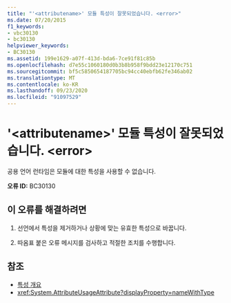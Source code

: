 ```yaml
---
title: "'<attributename>' 모듈 특성이 잘못되었습니다. <error>"
ms.date: 07/20/2015
f1_keywords:
- vbc30130
- bc30130
helpviewer_keywords:
- BC30130
ms.assetid: 199e1629-a07f-413d-bda6-7ce91f81c85b
ms.openlocfilehash: d7e55c1060180d0b3b8b958f9bdd23e12170c751
ms.sourcegitcommit: bf5c5850654187705bc94cc40ebfb62fe346ab02
ms.translationtype: MT
ms.contentlocale: ko-KR
ms.lasthandoff: 09/23/2020
ms.locfileid: "91097529"
---
```

# <a name="module-attribute-attributename-is-not-valid-error"></a>'\<attributename>' 모듈 특성이 잘못되었습니다. \<error>

공용 언어 런타임은 모듈에 대한 특성을 사용할 수 없습니다.

**오류 ID:** BC30130

## <a name="to-correct-this-error"></a>이 오류를 해결하려면

1. 선언에서 특성을 제거하거나 상황에 맞는 유효한 특성으로 바꿉니다.

2. 따옴표 붙은 오류 메시지를 검사하고 적절한 조치를 수행합니다.

## <a name="see-also"></a>참조

- [특성 개요](../programming-guide/concepts/attributes/index.md)
- <xref:System.AttributeUsageAttribute?displayProperty=nameWithType>
